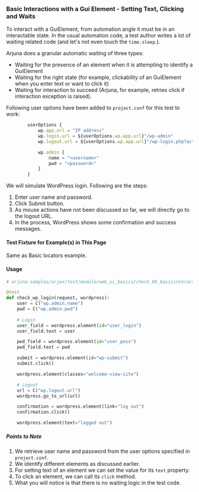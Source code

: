### Basic Interactions with a Gui Element - Setting Text, Clicking and Waits

To interact with a GuiElement, from automation angle it must be in an interactable state. In the usual automation code, a test author writes a lot of waiting related code (and let's not even touch the `time.sleep`.).

Arjuna does a granular automatic waiting of three types:
- Waiting for the presence of an element when it is attempting to identify a GuiElement
- Waiting for the right state (for example, clickability of an GuiElement when you enter text or want to click it)
- Waiting for interaction to succeed (Arjuna, for example, retries click if interaction exception is raised).

Following user options have been added to `project.conf` for this test to work:

```javascript
        userOptions {
	        wp.app.url = "IP address"
	        wp.login.url = ${userOptions.wp.app.url}"/wp-admin"
	        wp.logout.url = ${userOptions.wp.app.url}"/wp-login.php?action=logout"

            wp.admin {
                name = "<username>"
                pwd = "<password>"
            }
        }
```

We will simulate WordPress login. Following are the steps:
1. Enter user name and password.
2. Click Submit button.
3. As mouse actions have not been discussed so far, we will directly go to the logout URL.
4. In the process, WordPress shows some confirmation and success messages.

#### Test Fixture for Example(s) in This Page

Same as Basic locators example.

#### Usage

```python
# arjuna-samples/arjex/test/module/web_ui_basics/check_06_basicinteract_raw.py

@test
def check_wp_login(request, wordpress):
    user = C("wp.admin.name")
    pwd = C("wp.admin.pwd")
    
    # Login
    user_field = wordpress.element(id="user_login")
    user_field.text = user

    pwd_field = wordpress.element(id="user_pass")
    pwd_field.text = pwd

    submit = wordpress.element(id="wp-submit")
    submit.click()

    wordpress.element(classes="welcome-view-site")

    # Logout
    url = C("wp.logout.url")
    wordpress.go_to_url(url)

    confirmation = wordpress.element(link="log out")
    confirmation.click()

    wordpress.element(text="logged out")
```

##### Points to Note
1. We retrieve user name and password from the user options specified in `project.conf`.
2. We identify different elements as discussed earlier.
3. For setting text of an element we can set the value for its `text` property.
4. To click an element, we can call its `click` method.
5. What you will notice is that there is no waiting logic in the test code.
